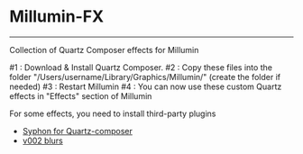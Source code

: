 # Millumin-FX
---
Collection of Quartz Composer effects for Millumin

#1 : Download & Install Quartz Composer.
#2 : Copy these files into the folder "/Users/username/Library/Graphics/Millumin/" (create the folder if needed)
#3 : Restart Millumin
#4 : You can now use these custom Quartz effects in "Effects" section of Millumin

For some effects, you need to install third-party plugins
* [Syphon for Quartz-composer](https://github.com/Syphon/Quartz-Composer/releases)
* [v002 blurs](http://v002.info/plugins/v002-blurs/)